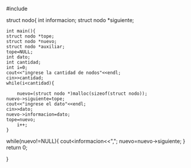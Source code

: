 #include <iostream>

struct nodo{
	int informacion;
	struct nodo *siguiente;
	
	int main(){
	struct nodo *tope;
	struct nodo *nuevo;
	struct nodo *auxiliar;
	tope=NULL;
	int dato;
	int cantidad;
	int i=0;
	cout<<"ingrese la cantidad de nodos"<<endl;
	cin>>cantidad;
	while(i<cantidad){

		nuevo=(struct nodo *)malloc(sizeof(struct nodo));
	nuevo->siguiente=tope;
	cout<<"ingrese el dato"<<endl;
	cin>>dato;
	nuevo->informacion=dato;
	tope=nuevo;
		i++;
	}
while(nuevo!=NULL){
	cout<<nuevo->informacion<<",";
	nuevo=nuevo->siguiente;
}
	return 0;

}
